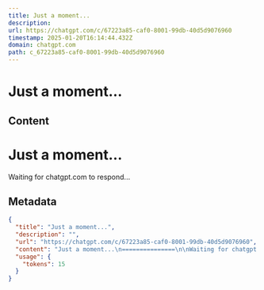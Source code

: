 ```yaml
---
title: Just a moment...
description: 
url: https://chatgpt.com/c/67223a85-caf0-8001-99db-40d5d9076960
timestamp: 2025-01-20T16:14:44.432Z
domain: chatgpt.com
path: c_67223a85-caf0-8001-99db-40d5d9076960
---
```


# Just a moment...



## Content

Just a moment...
===============

Waiting for chatgpt.com to respond...

## Metadata

```json
{
  "title": "Just a moment...",
  "description": "",
  "url": "https://chatgpt.com/c/67223a85-caf0-8001-99db-40d5d9076960",
  "content": "Just a moment...\n===============\n\nWaiting for chatgpt.com to respond...",
  "usage": {
    "tokens": 15
  }
}
```
